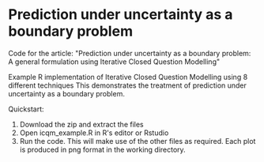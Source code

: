 Prediction under uncertainty as a boundary problem
================

Code for the article:
"Prediction under uncertainty as a boundary problem: A general formulation using Iterative Closed Question Modelling"

Example R implementation of Iterative Closed Question Modelling using 8 different techniques
This demonstrates the treatment of prediction under uncertainty as a boundary problem.

Quickstart:
1. Download the zip and extract the files
2. Open icqm_example.R in R's editor or Rstudio
3. Run the code. This will make use of the other files as required.
Each plot is produced in png format in the working directory.
